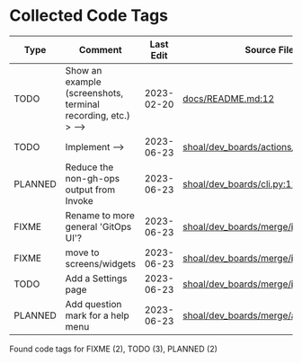 # Collected Code Tags

| Type    | Comment                                                       | Last Edit   | Source File                                                                                                                                                    |
|---------|---------------------------------------------------------------|-------------|----------------------------------------------------------------------------------------------------------------------------------------------------------------|
| TODO    | Show an example (screenshots, terminal recording, etc.) > --> | 2023-02-20  | [docs/README.md:12](https://github.com/kyleking/shoal/blame/02dc1fedb6105ce7642ff45bfe92662fbf6a2624/docs/README.md#L21)                                       |
| TODO    | Implement -->                                                 | 2023-06-23  | [shoal/dev_boards/actions/README.md:5](https://github.com/kyleking/shoal/blame/8c36d2ef6474fbfae6dfb8285e462e8b2a59018d/shoal/dev_boards/actions/README.md#L5) |
| PLANNED | Reduce the non-gh-ops output from Invoke                      | 2023-06-23  | [shoal/dev_boards/cli.py:11](https://github.com/kyleking/shoal/blame/8c36d2ef6474fbfae6dfb8285e462e8b2a59018d/shoal/dev_boards/cli.py#L11)                     |
| FIXME   | Rename to more general 'GitOps UI'?                           | 2023-06-23  | [shoal/dev_boards/merge/__init__.py:1](https://github.com/kyleking/shoal/blame/8c36d2ef6474fbfae6dfb8285e462e8b2a59018d/shoal/dev_boards/merge/__init__.py#L1) |
| FIXME   | move to screens/widgets                                       | 2023-06-23  | [shoal/dev_boards/merge/__init__.py:2](https://github.com/kyleking/shoal/blame/8c36d2ef6474fbfae6dfb8285e462e8b2a59018d/shoal/dev_boards/merge/__init__.py#L2) |
| TODO    | Add a Settings page                                           | 2023-06-23  | [shoal/dev_boards/merge/__init__.py:3](https://github.com/kyleking/shoal/blame/8c36d2ef6474fbfae6dfb8285e462e8b2a59018d/shoal/dev_boards/merge/__init__.py#L3) |
| PLANNED | Add question mark for a help menu                             | 2023-06-23  | [shoal/dev_boards/merge/app.py:117](https://github.com/kyleking/shoal/blame/8c36d2ef6474fbfae6dfb8285e462e8b2a59018d/shoal/dev_boards/merge/app.py#L117)       |

Found code tags for FIXME (2), TODO (3), PLANNED (2)

<!-- calcipy_skip_tags -->
